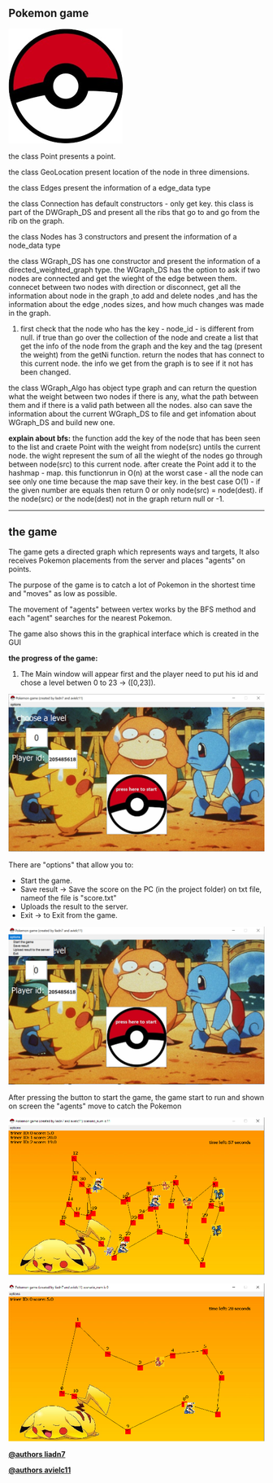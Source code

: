 Pokemon game
-----------------

![](https://github.com/LIADN7/Pokemon-GAME/blob/master/img/icon.png)



the class Point presents a point.

the class GeoLocation present location of the node in  three dimensions. 

the class Edges present the information of a edge_data type

the class Connection has default constructors - only get key.
this class is part of the DWGraph_DS and present all the ribs that go to and go from the rib on the graph.

the class Nodes has 3 constructors and present the information of a node_data type



the class WGraph_DS has one constructor and present the information of a directed_weighted_graph type.
the WGraph_DS has the option to ask if two nodes are connected and get the wieght of the edge between them. connecet between two nodes with direction or disconnect,
get all the information about node in the graph ,to add and delete nodes ,and has the information 
about the edge ,nodes sizes, and how much changes was made in the graph.
1. first check that the node who has the key - node_id - is different from null. if true than go over the collection 
of the node and create a list that get the info of the node from the graph and the key and the tag (present the weight) from the getNi function.
return the nodes that has connect to this current node.
the info we get from the graph is to see if it not has been changed.

the class WGraph_Algo  has object type graph and can return the question what the weight between two nodes if there is
any, what the path between them and if there is a valid path between all the nodes.
also can save the information about the current WGraph_DS to file and get infomation about WGraph_DS and build new one.  

**explain about bfs:**
the function add the key of the node that has been seen to the list and craete Point with the weight from node(src) untils the current node. the wight represent the sum of all the wieght of the nodes go through between node(src) to this current node. after create the Point add it to the hashmap - map.
this functionrun in O(n) at the worst case - all the node can see only one time because the map save their key.
in the best case O(1) - if the given number are equals then return 0 or only node(src) = node(dest). if the node(src) or the node(dest) not in the graph return null or -1.

***

## the game

The game gets a directed graph which represents ways and targets,
It also receives Pokemon placements from the server and places "agents" on points.

The purpose of the game is to catch a lot of Pokemon in the shortest time and "moves" as low as possible.

The movement of "agents" between vertex works by the BFS method and each "agent" searches for the nearest Pokemon.

The game also shows this in the graphical interface which is created in the GUI

**the progress of the game:**

1) The Main window will appear first and the player need to put his id and chose a level betwen 0 to 23 -> ([0,23]).

![](https://github.com/LIADN7/Pokemon-GAME/blob/master/img/Main.png)


There are "options" that allow you to:
* Start the game.
* Save result -> Save the score on the PC (in the project folder) on txt file, nameof the file is "score.txt"
* Uploads the result to the server.
* Exit -> to Exit from the game.

![](https://github.com/LIADN7/Pokemon-GAME/blob/master/img/Main_options.png)


After pressing the button to start the game, the game start to run and shown on screen the "agents" move to catch the Pokemon


![](https://github.com/LIADN7/Pokemon-GAME/blob/master/img/GamePlay11.png)

![](https://github.com/LIADN7/Pokemon-GAME/blob/master/img/GamePlay0.png)


**[@authors liadn7](https://github.com/liadn7)**

**[@authors avielc11](https://github.com/avielc11)**
